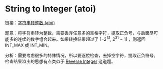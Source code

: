 # String to Integer (atoi)

链接：[字符串转整数 (atoi)](https://leetcode-cn.com/problems/string-to-integer-atoi/description/)

题意：将字符串转为整数，需要丢弃任意多的空格字符，提取正负号，与后面尽可能多的连续的数字组合起来。如果转换结果超过了  [−2<sup>31</sup>,  2<sup>31</sup> − 1] ，则返回  INT_MAX 或  INT_MIN。

分析：需要考虑很多的特殊情况，所以要逐位检查，去掉空字符，提取正负符号。检查结果溢出的思想有点类似于 [Reverse Integer](../../string/lc7) 这道题。



